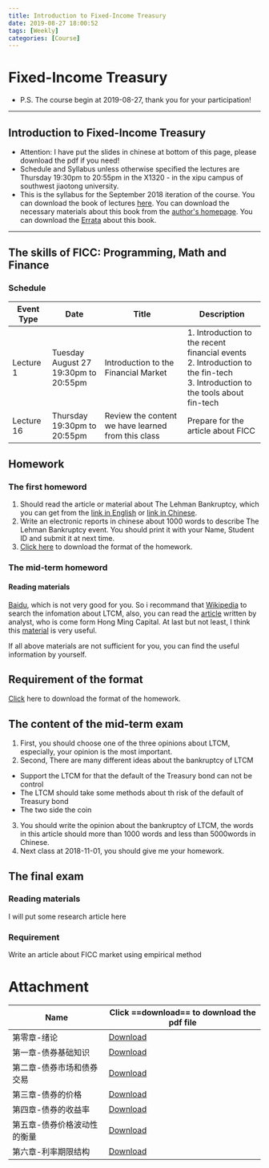 ```yaml
---
title: Introduction to Fixed-Income Treasury
date: 2019-08-27 18:00:52
tags: [Weekly]
categories: [Course]
---
```

# Fixed-Income Treasury
- P.S. The course begin at 2019-08-27, thank you for your participation!
---
## Introduction to Fixed-Income Treasury
- Attention: I have put the slides in chinese at bottom of this page, please download the pdf if you need!
- Schedule and Syllabus unless otherwise specified the lectures are Thursday 19:30pm to 20:55pm in the X1320 - in the xipu campus of southwest jiaotong university.
- This is the syllabus for the September 2018 iteration of the course.
You can download the book of lectures [here](http://p659fi1z8.bkt.clouddn.com/OptionsFuturesAndOtherDerivatives10.pdf).
You can download the necessary materials about this book from the [author's homepage](http://www-2.rotman.utoronto.ca/~hull/ofod/).
You can download the [Errata](http://p659fi1z8.bkt.clouddn.com/OFOD_Errata.pdf) about this book.
---
## The skills of FICC: Programming, Math and Finance

### Schedule
Event Type | Date | Title | Description
---|---|---|---
Lecture 1 | Tuesday August 27 <br> 19:30pm to 20:55pm | Introduction to the Financial Market | 1. Introduction to the recent financial events <br> 2. Introduction to the fin-tech <br> 3. Introduction to the tools about fin-tech
Lecture 16 | Thursday  <br> 19:30pm to 20:55pm | Review the content we have learned from this class | Prepare for the article about FICC

## Homework
### The first homeword
1. Should read the article or material about The Lehman Bankruptcy, which you can get from the [link in English](https://en.wikipedia.org/wiki/Bankruptcy_of_Lehman_Brothers) or [link in Chinese](https://baike.baidu.com/item/%E9%9B%B7%E6%9B%BC%E4%BA%8B%E4%BB%B6/942492?fr=aladdin). 
2. Write an electronic reports in chinese about 1000 words to describe The Lehman Bankruptcy event. You should print it with your Name, Student ID and submit it at next time.
3. [Click here](http://p659fi1z8.bkt.clouddn.com/%E9%87%91%E8%9E%8D%E5%B7%A5%E7%A8%8B%E5%AF%BC%E8%AE%BA%E4%BD%9C%E4%B8%9A%E6%A0%BC%E5%BC%8F.docx) to download the format of the homework. 


### The mid-term homeword
#### Reading materials
[Baidu](https://baike.baidu.com/item/%E7%BE%8E%E5%9B%BD%E9%95%BF%E6%9C%9F%E8%B5%84%E6%9C%AC%E7%AE%A1%E7%90%86%E5%85%AC%E5%8F%B8/9505357?fr=aladdin), which is not very good for you. So i recommand that [Wikipedia](https://www.wikipedia.org/) to search the infomation about LTCM, also, you can read the [article](https://www.sohu.com/a/240167751_313170) written by analyst, who is come form Hong Ming Capital. At last but not least, I think this [material](https://wiki.mbalib.com/wiki/%E7%BE%8E%E5%9B%BD%E9%95%BF%E6%9C%9F%E8%B5%84%E6%9C%AC%E7%AE%A1%E7%90%86%E5%85%AC%E5%8F%B8) is very useful.

If all above materials are not sufficient for you, you can find the useful information by yourself.
## Requirement of the format
[Click](http://p659fi1z8.bkt.clouddn.com/%E9%87%91%E8%9E%8D%E5%B7%A5%E7%A8%8B%E5%AF%BC%E8%AE%BA%E4%BD%9C%E4%B8%9A%E6%A0%BC%E5%BC%8F.docx) here to download the format of the homework.
## The content of the mid-term exam
1. First, you should choose one of the three opinions about LTCM, especially, your opinion is the most important.
2. Second, There are many different ideas about the bankruptcy of LTCM
- Support the LTCM for that the default of the Treasury bond can not be control
- The LTCM should take some methods about th risk of the default of Treasury bond
- The two side the coin
3. You should write the opinion about the bankruptcy of LTCM, the words in this article should more than 1000 words and less than 5000words in Chinese.
4. Next class at 2018-11-01, you should give me your homework.

## The final exam
### Reading materials
I will put some research article here
### Requirement
Write an article about FICC market using empirical method

# Attachment
Name | Click ==download== to download the pdf file
---|---
第零章-绪论 | [Download](https://jfds.nos-eastchina1.126.net/FICC/%E7%AC%AC%E9%9B%B6%E7%AB%A0-%E7%BB%AA%E8%AE%BA.pdf)
第一章-债券基础知识 | [Download](https://jfds.nos-eastchina1.126.net/FICC/%E7%AC%AC%E4%B8%80%E7%AB%A0-%E5%80%BA%E5%88%B8%E5%9F%BA%E7%A1%80%E7%9F%A5%E8%AF%86.pdf)
第二章-债券市场和债券交易 | [Download](https://jfds.nos-eastchina1.126.net/FICC/%E7%AC%AC%E4%BA%8C%E7%AB%A0-%E5%80%BA%E5%88%B8%E5%B8%82%E5%9C%BA%E5%92%8C%E5%80%BA%E5%88%B8%E4%BA%A4%E6%98%93.pdf)
第三章-债券的价格 | [Download](https://jfds.nos-eastchina1.126.net/FICC/%E7%AC%AC%E4%B8%89%E7%AB%A0-%E5%80%BA%E5%88%B8%E7%9A%84%E4%BB%B7%E6%A0%BC.pdf)
第四章-债券的收益率 | [Download](https://jfds.nos-eastchina1.126.net/FICC/%E7%AC%AC%E5%9B%9B%E7%AB%A0-%E5%80%BA%E5%88%B8%E7%9A%84%E6%94%B6%E7%9B%8A%E7%8E%87.pdf)
第五章-债券价格波动性的衡量 | [Download](https://jfds.nos-eastchina1.126.net/FICC/%E7%AC%AC%E4%BA%94%E7%AB%A0-%E5%80%BA%E5%88%B8%E4%BB%B7%E6%A0%BC%E6%B3%A2%E5%8A%A8%E6%80%A7%E7%9A%84%E8%A1%A1%E9%87%8F.pdf)
第六章-利率期限结构 | [Download](https://jfds.nos-eastchina1.126.net/FICC/%E7%AC%AC%E5%85%AD%E7%AB%A0-%E5%88%A9%E7%8E%87%E6%9C%9F%E9%99%90%E7%BB%93%E6%9E%84.pdf)







